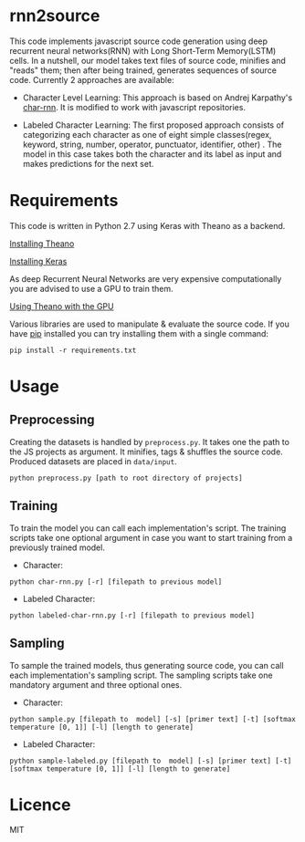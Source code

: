 # rnn2source
This code implements javascript source code generation using deep recurrent neural networks(RNN) with Long Short-Term Memory(LSTM) cells. In a nutshell, our model takes text files of source code, minifies and "reads" them; then after being trained, generates sequences of source code. Currently 2 approaches are available:

- Character Level Learning:
This approach is based on Andrej Karpathy's [char-rnn](http://karpathy.github.io/2015/05/21/rnn-effectiveness/). It is modified to work with javascript repositories.

- Labeled Character Learning:
The first proposed approach consists of categorizing each character as one of eight simple classes(regex, keyword, string, number, operator, punctuator, identifier, other) . The model in this case takes both the character and its label as input and makes predictions for the next set.

# Requirements
This code is written in Python 2.7 using Keras with Theano as a backend.

[Installing Theano](http://deeplearning.net/software/theano/install.html)

[Installing Keras](http://deeplearning.net/software/theano/install.html)

As deep Recurrent Neural Networks are very expensive computationally you are advised to use a GPU to train them.

[Using Theano with the GPU](http://deeplearning.net/software/theano/tutorial/using_gpu.html)

Various libraries are used to manipulate & evaluate the source code. If you have [pip](https://pip.pypa.io/en/stable/installing/) installed you can try installing them with a single command:

```
pip install -r requirements.txt
```

# Usage
## Preprocessing

Creating the datasets is handled by ```preprocess.py```. It takes one the path to the JS projects as argument. It minifies, tags & shuffles the source code. Produced datasets are placed in ```data/input```.

```
python preprocess.py [path to root directory of projects]
```

## Training
To train the model you can call each implementation's script. The training scripts take one optional argument in case you want to start training from a previously trained model.
+ Character:
```
python char-rnn.py [-r] [filepath to previous model]
```
+ Labeled Character: 
```
python labeled-char-rnn.py [-r] [filepath to previous model]
```

## Sampling
To sample the trained models, thus generating source code, you can call each implementation's sampling script. The sampling scripts take one mandatory argument and three optional ones.

+ Character:
```
python sample.py [filepath to  model] [-s] [primer text] [-t] [softmax temperature [0, 1]] [-l] [length to generate]
```
+ Labeled Character: 
```
python sample-labeled.py [filepath to  model] [-s] [primer text] [-t] [softmax temperature [0, 1]] [-l] [length to generate]
```

# Licence
MIT
